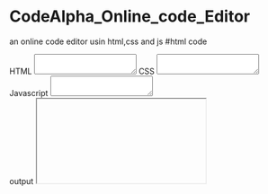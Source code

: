 # CodeAlpha_Online_code_Editor
an online code editor usin html,css and js
#html code
<!DOCTYPE html>
<html>
    <head>
        <meta name="viewport" content="width=device-width,initial-scale=1.0">
        <title>online code editor</title>
        <link rel="stylesheet" href="code.css">
    </head>
    <body>
        <div class="container">
            <div class="left">
               <label>HTML</label>
               <textarea id="html-code" onkeyup="run()"></textarea>
               <label>CSS</label>
               <textarea id="css-code" onkeyup="run()"></textarea>
               <label>Javascript</label>
               <textarea id="js-code" onkeyup="run()"></textarea>
            </div>
            <div class="right">
                <label>output</label>
                <iframe id="output"></iframe>
            </div>
        </div>
        <script>
            function run(){
                let htmlCode=document.getElementById("html-code").value;
                let cssCode=document.getElementById("css-code").value;
                let JsCode=document.getElementById("js-code").value;
                let output=document.getElementById("output");

                output.contentDocument.body.innerHTML= htmlCode+"<style>"+cssCode+"</style>"+JsCode;
                output.contentWindow.eval(JsCode);
            }
        </script>
    </body>
</html>
